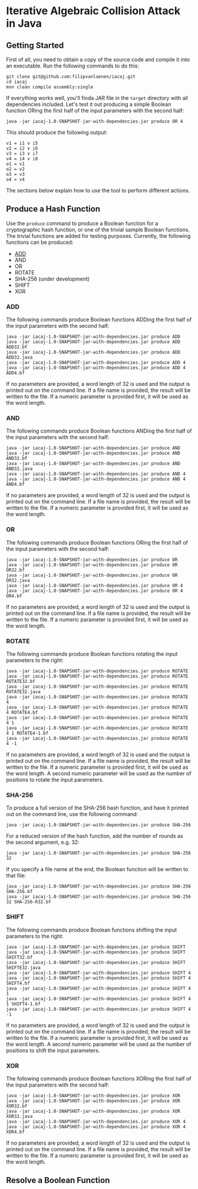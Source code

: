 # Iterative Algebraic Collision Attack in Java

## Getting Started

First of all, you need to obtain a copy of the source code and compile it into
an executable. Run the following commands to do this:

```
git clone git@github.com:filipvanlaenen/iacaj.git
cd iacaj
mvn clean compile assembly:single
```

If everything works well, you'll finda JAR file in the `target` directory with
all dependencies included. Let's test it out producing a simple Boolean function
ORing the first half of the input parameters with the second half:

```
java -jar iacaj-1.0-SNAPSHOT-jar-with-dependencies.jar produce OR 4
```

This should produce the following output:

```
v1 = i1 ∨ i5
v2 = i2 ∨ i6
v3 = i3 ∨ i7
v4 = i4 ∨ i8
o1 = v1
o2 = v2
o3 = v3
o4 = v4
```

The sections below explain how to use the tool to perform different actions.

## Produce a Hash Function

Use the `produce` command to produce a Boolean function for a cryptographic
hash function, or one of the trivial sample Boolean functions. The trivial
functions are added for testing purposes. Currently, the following functions can
be produced:

* [ADD](ADD)
* AND
* OR
* ROTATE
* SHA-256 (under development)
* SHIFT
* XOR

### ADD

The following commands produce Boolean functions ADDing the first half of the
input parameters with the second half:

```
java -jar iacaj-1.0-SNAPSHOT-jar-with-dependencies.jar produce ADD
java -jar iacaj-1.0-SNAPSHOT-jar-with-dependencies.jar produce ADD ADD32.bf
java -jar iacaj-1.0-SNAPSHOT-jar-with-dependencies.jar produce ADD ADD32.java
java -jar iacaj-1.0-SNAPSHOT-jar-with-dependencies.jar produce ADD 4
java -jar iacaj-1.0-SNAPSHOT-jar-with-dependencies.jar produce ADD 4 ADD4.bf
```

If no parameters are provided, a word length of 32 is used and the output is
printed out on the command line. If a file name is provided, the result will be
written to the file. If a numeric parameter is provided first, it will be used
as the word length. 

### AND

The following commands produce Boolean functions ANDing the first half of the
input parameters with the second half:

```
java -jar iacaj-1.0-SNAPSHOT-jar-with-dependencies.jar produce AND
java -jar iacaj-1.0-SNAPSHOT-jar-with-dependencies.jar produce AND AND32.bf
java -jar iacaj-1.0-SNAPSHOT-jar-with-dependencies.jar produce AND AND32.java
java -jar iacaj-1.0-SNAPSHOT-jar-with-dependencies.jar produce AND 4
java -jar iacaj-1.0-SNAPSHOT-jar-with-dependencies.jar produce AND 4 AND4.bf
```

If no parameters are provided, a word length of 32 is used and the output is
printed out on the command line. If a file name is provided, the result will be
written to the file. If a numeric parameter is provided first, it will be used
as the word length. 

### OR

The following commands produce Boolean functions ORing the first half of the
input parameters with the second half:

```
java -jar iacaj-1.0-SNAPSHOT-jar-with-dependencies.jar produce OR
java -jar iacaj-1.0-SNAPSHOT-jar-with-dependencies.jar produce OR OR32.bf
java -jar iacaj-1.0-SNAPSHOT-jar-with-dependencies.jar produce OR OR32.java
java -jar iacaj-1.0-SNAPSHOT-jar-with-dependencies.jar produce OR 4
java -jar iacaj-1.0-SNAPSHOT-jar-with-dependencies.jar produce OR 4 OR4.bf
```

If no parameters are provided, a word length of 32 is used and the output is
printed out on the command line. If a file name is provided, the result will be
written to the file. If a numeric parameter is provided first, it will be used
as the word length. 

### ROTATE

The following commands produce Boolean functions rotating the input parameters
to the right:

```
java -jar iacaj-1.0-SNAPSHOT-jar-with-dependencies.jar produce ROTATE
java -jar iacaj-1.0-SNAPSHOT-jar-with-dependencies.jar produce ROTATE ROTATE32.bf
java -jar iacaj-1.0-SNAPSHOT-jar-with-dependencies.jar produce ROTATE ROTATE32.java
java -jar iacaj-1.0-SNAPSHOT-jar-with-dependencies.jar produce ROTATE 4
java -jar iacaj-1.0-SNAPSHOT-jar-with-dependencies.jar produce ROTATE 4 ROTATE4.bf
java -jar iacaj-1.0-SNAPSHOT-jar-with-dependencies.jar produce ROTATE 4 1
java -jar iacaj-1.0-SNAPSHOT-jar-with-dependencies.jar produce ROTATE 4 1 ROTATE4-1.bf
java -jar iacaj-1.0-SNAPSHOT-jar-with-dependencies.jar produce ROTATE 4 -1
```

If no parameters are provided, a word length of 32 is used and the output is
printed out on the command line. If a file name is provided, the result will be
written to the file. If a numeric parameter is provided first, it will be used
as the word length. A second numeric parameter will be used as the number of
positions to rotate the input parameters.

### SHA-256

To produce a full version of the SHA-256 hash function, and
have it printed out on the command line, use the following command:

```
java -jar iacaj-1.0-SNAPSHOT-jar-with-dependencies.jar produce SHA-256
```

For a reduced version of the hash function, add the number of rounds as the
second argument, e.g. 32:

```
java -jar iacaj-1.0-SNAPSHOT-jar-with-dependencies.jar produce SHA-256 32
```

If you specify a file name at the end, the Boolean function will be written to
that file:

```
java -jar iacaj-1.0-SNAPSHOT-jar-with-dependencies.jar produce SHA-256 SHA-256.bf
java -jar iacaj-1.0-SNAPSHOT-jar-with-dependencies.jar produce SHA-256 32 SHA-256-R32.bf
```

### SHIFT

The following commands produce Boolean functions shifting the input parameters
to the right:

```
java -jar iacaj-1.0-SNAPSHOT-jar-with-dependencies.jar produce SHIFT
java -jar iacaj-1.0-SNAPSHOT-jar-with-dependencies.jar produce SHIFT SHIFT32.bf
java -jar iacaj-1.0-SNAPSHOT-jar-with-dependencies.jar produce SHIFT SHIFTE32.java
java -jar iacaj-1.0-SNAPSHOT-jar-with-dependencies.jar produce SHIFT 4
java -jar iacaj-1.0-SNAPSHOT-jar-with-dependencies.jar produce SHIFT 4 SHIFT4.bf
java -jar iacaj-1.0-SNAPSHOT-jar-with-dependencies.jar produce SHIFT 4 1
java -jar iacaj-1.0-SNAPSHOT-jar-with-dependencies.jar produce SHIFT 4 1 SHIFT4-1.bf
java -jar iacaj-1.0-SNAPSHOT-jar-with-dependencies.jar produce SHIFT 4 -1
```

If no parameters are provided, a word length of 32 is used and the output is
printed out on the command line. If a file name is provided, the result will be
written to the file. If a numeric parameter is provided first, it will be used
as the word length. A second numeric parameter will be used as the number of
positions to shift the input parameters.

### XOR

The following commands produce Boolean functions XORing the first half of the
input parameters with the second half:

```
java -jar iacaj-1.0-SNAPSHOT-jar-with-dependencies.jar produce XOR
java -jar iacaj-1.0-SNAPSHOT-jar-with-dependencies.jar produce XOR XOR32.bf
java -jar iacaj-1.0-SNAPSHOT-jar-with-dependencies.jar produce XOR XOR32.java
java -jar iacaj-1.0-SNAPSHOT-jar-with-dependencies.jar produce XOR 4
java -jar iacaj-1.0-SNAPSHOT-jar-with-dependencies.jar produce XOR 4 XOR4.bf
```

If no parameters are provided, a word length of 32 is used and the output is
printed out on the command line. If a file name is provided, the result will be
written to the file. If a numeric parameter is provided first, it will be used
as the word length. 


## Resolve a Boolean Function
